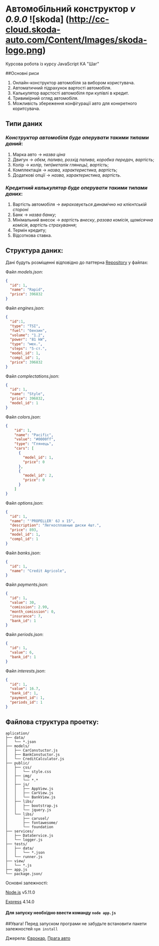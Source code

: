 # Автомобільний конструктор _v 0.9.0_ ![skoda] (http://cc-cloud.skoda-auto.com/Content/Images/skoda-logo.png)

Курсова робота із курсу JavaScript КА "Шаг"

##Основні риси
1. Онлайн-конструктор автомобіля за вибором користувача.
2. Автоматичний підрахунок вартості автомобіля.
3. Калькулятор варстості автомобіля при купівлі в кредит.
4. Тривимірний огляд автомобіля.
5. Можливість збереження конфігурації авто для конкретного коритсувача.

## Типи даних
### *Конструктор автомобіля буде оперувати такими типами даний*:
1. Марка авто -> *назва ціна*
2. Двигун -> *обєм, паливо, розхід палива, коробка передач, вартість*;
3. Колір -> *колір, тип(металік глянець), вартість*;
4. Комплектація -> *назва, характеристика, вартість*;
5. Додаткові опції -> *назва, характеристика, вартість*.

### *Кредитний калькулятор буде оперувати такими типами даних*:
1. Вартість автомобіля -> *вираховується динамічно на клієнтській стороні*
2. Банк -> *назва банку*;
3. Мінімальний внесок -> *вартість внеску*, *разова комісія*, *щомісячна комісія*, *вартість страхування*;
4. Термін кредиту;
5. Відсоткова ставка.

## Структура даних:
Дані будуть розміщенні відповідно до паттерна [Repository](http://design-pattern.ru/patterns/repository.html) у файлах:

Файл _models.json_:
``` JSON 
{ 
  "id": 1,
  "name": "Rapid",
  "price": 396832
}
```
Файл _engines.json_:
``` JSON
{
  "id":1,
  "type": "TSI",
  "fuel": "бензин",
  "volume": "1.2",
  "power": "81 kW",
  "type": "мех.",
  "steps": "5-cт.",
  "model_id": 1,
  "compl_id": 1,
  "price": 396832
}
```
Файл _complectations.json_:
``` JSON
{
  "id": 1,
  "name": "Style",
  "price": 396832,
  "model_id": 1
}
```
Файл _colors.json_:
``` JSON
{
    "id": 1,
    "name": "Pacific",
    "value": "#0000ff",
    "type": "Глянець",
    "cars": [
      {
        "model_id": 1,
        "price": 0
      },
      {
        "model_id": 2,
        "price": 0
      }
    ]
}
```
Файл _options.json_:
``` JSON
{
  "id": 1,
  "name": "'PROPELLER' 6J x 15",
  "description": "Легкосплавные диски 4шт.",
  "price": 893,
  "model_id": 1,
  "compl_id": 1
}
```
Файл _banks.json_:
``` JSON
{
  "id": 1,
  "name": "Credit Agricole",
}
```
Файл _payments.json_:
``` JSON
{
  "id": 1,
  "value": 30,
  "comission": 2.99,
  "month_comission": 0,
  "insurance": 7,
  "bank_id": 1
}
```
Файл _periods.json_:
``` JSON
{
  "id": 1,
  "value": 6,
  "bank_id": 1
}
```
Файл _interests.json_:
``` JSON
{
  "id": 1,
  "value": 16.7,
  "bank_id": 1,
  "payment_id": 1,
  "periods_id": 1
}
```
## Файлова структура проетку:
```
aplication/
├── data/
│   └── *.json
├── models/
│   ├── CarConstuctor.js
│   ├── BankConstuctor.js
│   └── CreditCalculator.js
├── public/
│   ├── css/
│   │   └── style.css
│   ├── img/
│   │   └── *.*
│   ├── js/
│   │   ├── AppView.js
│   │   ├── CarView.js
│   │   └── BankView.js
│   ├── libs/
│   │   ├── bootstrap.js
│   │   └── jquery.js
│   └── libs/
│       ├── carusel/
│       ├── fontawesome/
│       └── foundation
├── services/
│   ├── DataService.js
│   └── logger.js
├── tests/
│   ├── data/
│   │   └── *.json
│   └── runner.js
├── view/
│   └── *.js
├── app.js
└── package.json/
```
Основні залежності:

[Node.js](https://nodejs.org/en/) v5.11.0

[Express](http://expressjs.com/) 4.14.0

#### Для запуску необхідно ввести команду `node app.js`

##Увага!
Перед запуском програми не забудьте встановити пакети залежностей `npm install`

Джерела: [Єврокар](http://cc-cloud.skoda-auto.com/ukr/ukr/uk-ua "Конфігуратор"), [Прага авто](http://praga-auto.com.ua/20/skoda_v_credit/ "Кредити")
